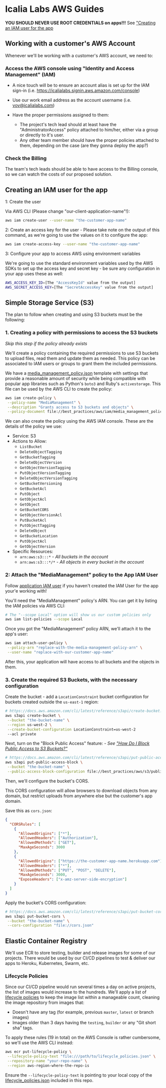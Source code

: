 # Icalia Labs AWS Guides

**YOU SHOULD NEVER USE ROOT CREDENTIALS on apps!!!** 
See ["Creating an IAM user for the app](#creating-an-iam-user-for-the-app)

## Working with a customer's AWS Account

Whenever we'll be working with a customer's AWS account, we need to:

### Access the AWS console using "Identity and Access Management" (IAM)

- A nice touch will be to ensure an account alias is set up for the IAM
    sign-in (i.e. https://icalialabs.signin.aws.amazon.com/console)

- Use our work email address as the account username (i.e. vov@icalialabs.com)

- Have the proper permissions assigned to them:
  - The project's tech lead should at least have the "AdministratorAccess"
    policy attached to him/her, either via a group or directly to it's user.
  - Any other team member should have the proper policies attached to them,
    depending on the case (are they gonna deploy the app?)

### Check the Billing

The team's tech leads should be able to have access to the Billing console, so
we can watch the costs of our proposed solution.

## Creating an IAM user for the app

1: Create the user

Via AWS CLI (Please change "our-client-application-name"!):

```bash
aws iam create-user --user-name "the-customer-app-name"
```

2: Create an access key for the user - Please take note on the output of this
command, as we're going to use the values on it to configure the app:

```bash
aws iam create-access-key --user-name "the-customer-app-name"
```

3: Configure your app to access AWS using environment variables

We're going to use the standard environment variables used by the AWS SDKs to
set up the access key and secret key - be sure any configuration in your app uses these as well:

```bash
AWS_ACCESS_KEY_ID=[The "AccessKeyId" value from the output]
AWS_SECRET_ACCESS_KEY=[The "SecretAccessKey" value from the output]
```

## Simple Storage Service (S3)

The plan to follow when creating and using S3 buckets must be the following:

### 1. Creating a policy with permissions to access the S3 buckets

*Skip this step if the policy already exists*

We'll create a policy containing the required permissions to use S3 
buckets to upload files, read them and update them as needed. This policy can be
associated to IAM users or groups to grant them the included permissions.

We have a [media_management_policy.json](aws/iam/media_management_policy.json)
template with settings that provide a reasonable amount of security while being
compatible with popular app libraries such as Python's `boto3` and Ruby's
`activestorage`. This file can be used by the AWS CLI to create the policy:

```bash
aws iam create-policy \
 --policy-name "MediaManagement" \
 --description "Grants access to S3 buckets and objects" \
 --policy-document file://best_practices/aws/iam/media_management_policy.json
```

We can also create the policy using the AWS IAM console. These are the details
of the policy we use:

- Service: S3
- Actions to Allow:
  * `ListBucket`
  * `DeleteObjectTagging`
  * `GetBucketTagging`
  * `DeleteObjectVersion`
  * `GetObjectVersionTagging`
  * `PutObjectVersionTagging`
  * `DeleteObjectVersionTagging`
  * `GetBucketVersioning`
  * `GetBucketAcl`
  * `PutObject`
  * `GetObjectAcl`
  * `GetObject`
  * `GetBucketCORS`
  * `GetObjectVersionAcl`
  * `PutBucketAcl`
  * `PutObjectTagging`
  * `DeleteObject`
  * `GetBucketLocation`
  * `PutObjectAcl`
  * `GetObjectVersion`
- Specific Resources:
  * `arn:aws:s3:::*` - *All buckets in the account*
  * `arn:aws:s3:::*/*` - *All objects in every bucket in the account*

### 2: Attach the "MediaManagement" policy to the App IAM User

Follow [application IAM user](#creating-an-iam-user-for-the-app) if you haven't
created the IAM User for the app your'e working with!

You'll need the "MediaManagement" policy's ARN. You can get it by listing
the IAM policies via AWS CLI:

```bash
# The "--scope Local" option will show us our custom policies only
aws iam list-policies --scope Local 
```

Once you got the "MediaManagement" policy ARN, we'll attach it to the app's
user:

```bash
aws iam attach-user-policy \
 --policy-arn "replace-with-the-media-management-policy-arn" \
 --user-name "replace-with-our-customer-app-name"
```

After this, your application will have access to all buckets and the objects in
them.

### 3. Create the required S3 Buckets, with the necessary configuration

Create the bucket - add a `LocationConstraint` bucket configuration for
buckets created outside the `us-east-1` region:

```bash
# https://docs.aws.amazon.com/cli/latest/reference/s3api/create-bucket.html
aws s3api create-bucket \
 --bucket "the-bucket-name" \
 --region us-west-2 \
 --create-bucket-configuration LocationConstraint=us-west-2
 --acl private
```

Next, turn on the "Block Public Access" feature: *- See ["How Do I Block Public Access to S3 Buckets?"](https://docs.aws.amazon.com/console/s3/publicaccess)*

```bash
# https://docs.aws.amazon.com/cli/latest/reference/s3api/put-public-access-block.html
aws s3api put-public-access-block \
 --bucket "the-bucket-name" \
 --public-access-block-configuration file://best_practices/aws/s3/public_access_block_config.json
```

Then, we'll configure the bucket's CORS.

This CORS configuration will allow browsers to download objects from any domain,
but restrict uploads from anywhere else but the customer's app domain.

Save this as `cors.json`:

```json
{
  "CORSRules": [
    {
      "AllowedOrigins": ["*"],
      "AllowedHeaders": ["Authorization"],
      "AllowedMethods": ["GET"],
      "MaxAgeSeconds": 3000
    },
    {
      "AllowedOrigins": ["https://the-customer-app-name.herokuapp.com"],
      "AllowedHeaders": ["*"],
      "AllowedMethods": ["PUT", "POST", "DELETE"],
      "MaxAgeSeconds": 3000,
      "ExposeHeaders": ["x-amz-server-side-encryption"]
    }
  ]
}
```

Apply the bucket's CORS configuration:

```bash
# https://docs.aws.amazon.com/cli/latest/reference/s3api/put-bucket-cors.html
aws s3api put-bucket-cors \
 --bucket "the-bucket-name" \
 --cors-configuration "file://cors.json"
```

## Elastic Container Registry

We'll use ECR to store testing, builder and release images for some of our
projects. There would be used by our CI/CD pipelines to test & deliver our apps
to Heroku, Kubernetes, Swarm, etc.

### Lifecycle Policies

Since our CI/CD pipeline would run several times a day on active projects, the
list of images would increase to the hundreds. We'll apply a list of [lifecycle
policies](aws/ecr/lifecycle_policies.json) to keep the image list within a
manageable count, cleaning the image repository from images that:

- Doesn't have any tag (for example, previous `master`, `latest` or branch
  images)
- Images older than 3 days having the `testing`, `builder` or any
  "Git short sha" tags.

To apply these rules (19 in total) on the AWS Console is rather cumbersome, so
we'll use the AWS CLI instead:

```bash
aws ecr put-lifecycle-policy \
 --lifecycle-policy-text "file:///path/to/lifecycle_policies.json" \
 --repository-name "your-repo-name" \
 --region aws-region-where-the-repo-is
```

Ensure the `--lifecycle-policy-text` is pointing to your local copy of the
[lifecycle_policies.json](aws/ecr/lifecycle_policies.json) included in this repo.